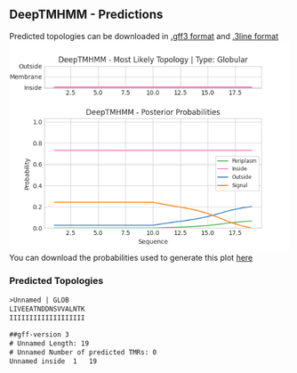 ## DeepTMHMM - Predictions
Predicted topologies can be downloaded in [.gff3 format](TMRs.gff3) and [.3line format](predicted_topologies.3line)
![picture](plot.png)
You can download the probabilities used to generate this plot [here](Unnamed_probs.csv)
### Predicted Topologies
```
>Unnamed | GLOB
LIVEEATNDDNSVVALNTK
IIIIIIIIIIIIIIIIIII

```


```
##gff-version 3
# Unnamed Length: 19
# Unnamed Number of predicted TMRs: 0
Unnamed	inside	1	19				

```
